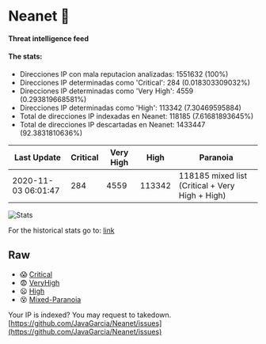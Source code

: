 # Neanet :hocho:
#### Threat intelligence feed
#### The stats:

- Direcciones IP con mala reputacion analizadas: 1551632 (100%)
- Direcciones IP determinadas como 'Critical':  284 (0.018303309032%)
- Direcciones IP determinadas como 'Very High':  4559 (0.293819668581%)
- Direcciones IP determinadas como 'High':  113342 (7.30469595884)
- Total de direcciones IP indexadas en Neanet:  118185 (7.61681893645%)
- Total de direcciones IP descartadas en Neanet:  1433447 (92.3831810636%)

| Last Update | Critical | Very High | High | Paranoia |
| --- | --- | --- | --- | --- |
| 2020-11-03 06:01:47 | 284 | 4559 | 113342 | 118185 mixed list (Critical + Very High + High)|

![Stats](https://docs.google.com/spreadsheets/d/e/2PACX-1vSnaNMIXVabIpDJjufMlzH7poXnshF3mgd8Is1g9ytUEzVsP5my4Trn8f-xkoLLQ38xpL3HtmUexLo6/pubchart?oid=501124687&format=image)

For the historical stats go to: [link](/stats.csv)
## Raw
- :scream: [Critical](https://raw.githubusercontent.com/JavaGarcia/Neanet/master/blacklists/neanet_critical.txt)
- :fearful: [VeryHigh](https://raw.githubusercontent.com/JavaGarcia/Neanet/master/blacklists/neanet_veryHigh.txtt)
- :frowning: [High](https://raw.githubusercontent.com/JavaGarcia/Neanet/master/blacklists/neanet_high.txt)
- :dizzy_face: [Mixed-Paranoia](https://raw.githubusercontent.com/JavaGarcia/Neanet/master/blacklists/neanet_all.txt)


Your IP is indexed? You may request to takedown. [https://github.com/JavaGarcia/Neanet/issues](https://github.com/JavaGarcia/Neanet/issues)










































































































































































































































































































































































































































































































































































































































































































































































































































































































































































































































































































































































































































































































































































































































































































































































































































































































































































































































































































































